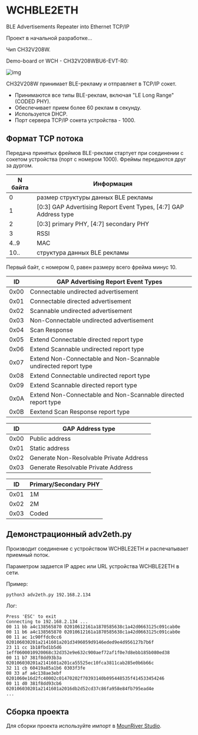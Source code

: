 # WCHBLE2ETH
BLE Advertisements Repeater into Ethernet TCP/IP

Проект в начальной разработке...

Чип CH32V208W.

Demo-board от WCH - CH32V208WBU6-EVT-R0:

![img](https://raw.githubusercontent.com/pvvx/WCHBLE2ETH/master/img/CH32V208WBU6-EVT-R0.jpg)

CH32V208W принимает BLE-рекламу и отправляет в TCP/IP сокет.

* Принимаются все типы BLE-реклам, включая "LE Long Range" (CODED PHY).
* Обеспечивает прием более 60 реклам в секунду.
* Используется DHCP.
* Порт сервера TCP/IP сокета устройства - 1000.

## Формат TCP потока

Передача принятых фреймов BLE-реклам стартует при соединении с сокетом устройства (порт с номером 1000).
Фреймы передаются друг за дургом.

|N байта | Информация|
|---|---|
| 0 | размер структуры данных BLE рекламы |
| 1 | [0:3] GAP Advertising Report Event Types, [4:7] GAP Address type  |
| 2 | [0:3] primary PHY, [4:7] secondary PHY |
| 3 | RSSI |
| 4..9 | MAC |
| 10.. | структура данных BLE рекламы |

Первый байт, с номером 0, равен размеру всего фрейма минус 10.

| ID | GAP Advertising Report Event Types |
|--- |--- |
| 0x00 | Connectable undirected advertisement |
| 0x01 | Connectable directed advertisement |
| 0x02 | Scannable undirected advertisement |
| 0x03 | Non-Connectable undirected advertisement |
| 0x04 | Scan Response |
| 0x05 | Extend Connectable directed report type |
| 0x06 | Extend Scannable undirected report type |
| 0x07 | Extend Non-Connectable and Non-Scannable undirected report type |
| 0x08 | Extend Connectable undirected report type |
| 0x09 | Extend Scannable directed report type |
| 0x0A | Extend Non-Connectable and Non-Scannable directed report type |
| 0x0B | Eextend Scan Response report type |

| ID | GAP Address type |
|--- |--- |
| 0x00 | Public address |
| 0x01 | Static address |
| 0x02 | Generate Non-Resolvable Private Address |
| 0x03 | Generate Resolvable Private Address |

| ID | Primary/Secondary PHY |
|--- |--- |
| 0x01 | 1M |
| 0x02 | 2M |
| 0x03 | Coded |

## Демонстрационный adv2eth.py

Производит соединение с устройством WCHBLE2ETH и распечатывает приемный поток.

Параметром задается IP адрес или URL устройства WCHBLE2ETH в сети.

Пример:

```
python3 adv2eth.py 192.168.2.134
```

Лог:
```
Press 'ESC' to exit
Connecting to 192.168.2.134 ...
00 11 bb a4c138565870 02010612161a1870585638c1a42d0663125c091cab0e
00 11 b6 a4c138565870 02010612161a1870585638c1a42d0663125c091cab0e
00 11 ac 1c90ffdc0cc6 020106030201a2141601a201d3496059d9146eded9e4d956127b7b6f
23 11 cc 1b18fbd1b5d6 1eff0600010920068c32d352e9e632c900aef72af1f0e7d8ebb185b080ed38
00 11 b7 381f8dd93b3a 020106030201a2141601a201ca55525ec10fca3811cab285e0b6b66c
32 11 cb 60419a85a1b6 0303f3fe
08 33 af a4c138ae3ebf 0201060e16d2fc40002c01470202f70393140b095448535f414533454246
00 11 d0 381f8dd93cb6 020106030201a2141601a2016db2d52cd37c86fa958e84fb795ead4e
...
```


## Сборка проекта

Для сборки проекта используйте импорт в [MounRiver Studio](http://mounriver.com).
